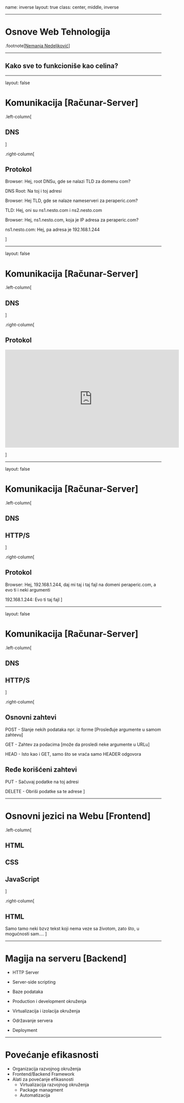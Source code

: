 name: inverse
layout: true
class: center, middle, inverse

---

# Osnove Web Tehnologija

.footnote[[Nemanja Nedeljković](https://nemanjan00.org/)]

---

## Kako sve to funkcioniše kao celina? 

---

layout: false

# Komunikacija [Računar-Server]

.left-column[
  ## DNS
]

.right-column[
  ## Protokol

  Browser: Hej, root DNSu, gde se nalazi TLD za domenu com? 

  DNS Root: Na toj i toj adresi

  Browser: Hej TLD, gde se nalaze nameserveri za peraperic.com? 

  TLD: Hej, oni su ns1.nesto.com i ns2.nesto.com

  Browser: Hej, ns1.nesto.com, koja je IP adresa za peraperic.com? 

  ns1.nesto.com: Hej, pa adresa je 192.168.1.244

]

---

layout: false

# Komunikacija [Računar-Server]

.left-column[
  ## DNS
]

.right-column[
  ## Protokol

  <iframe width="560" height="315" src="https://www.youtube.com/embed/72snZctFFtA" frameborder="0" allowfullscreen></iframe>

]

---

layout: false

# Komunikacija [Računar-Server]

.left-column[
  ## DNS
  ## HTTP/S
]

.right-column[
  ## Protokol

  Browser: Hej, 192.168.1.244, daj mi taj i taj fajl na domeni peraperic.com, a evo ti i neki argumenti 

  192.168.1.244: Evo ti taj fajl
]

---

layout: false

# Komunikacija [Računar-Server]

.left-column[
  ## DNS
  ## HTTP/S
]

.right-column[

  ## Osnovni zahtevi

  POST - Slanje nekih podataka npr. iz forme [Prosleđuje argumente u samom zahtevu]

  GET - Zahtev za podacima [može da prosledi neke argumente u URLu]

  HEAD - Isto kao i GET, samo što se vraća samo HEADER odgovora

  ## Ređe korišćeni zahtevi

  PUT - Sačuvaj podatke na toj adresi

  DELETE - Obriši podatke sa te adrese
]

---

# Osnovni jezici na Webu [Frontend]

.left-column[

  ## HTML
  ## CSS
  ## JavaScript

]

.right-column[
  ## HTML

  Samo tamo neki bzvz tekst koji nema veze sa životom, zato što, u mogućnosti sam....
]

---

# Magija na serveru [Backend] 

- HTTP Server
- Server-side scripting
- Baze podataka


- Production i development okruženja
- Virtualizacija i izolacija okruženja


- Održavanje servera
- Deployment

---

# Povećanje efikasnosti

- Organizacija razvojnog okruženja
- Frontend/Backend Framework
- Alati za povećanje efikasnosti
	- Virtualizacija razvojnog okruženja
	- Package managment
	- Automatizacija
